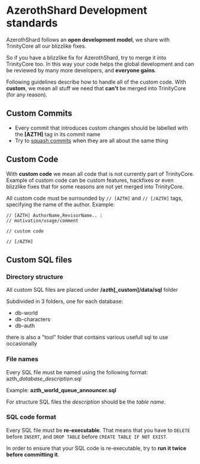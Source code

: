 # AzerothShard Development standards

AzerothShard follows an **open development model**, we share with TrinityCore all our blizzlike fixes.

So if you have a blizzlike fix for AzerothShard, try to merge it into TrinityCore too. In this way your code helps the global development and can be reviewed by many more developers, and **everyone gains**.

Following guidelines describe how to handle all of the custom code.
With **custom**, we mean all stuff we need that **can't** be merged into TrinityCore (for any reason).

## Custom Commits

- Every commit that introduces custom changes should be labelled with the **[AZTH]** tag in its commit name
- Try to [squash commits](https://ariejan.net/2011/07/05/git-squash-your-latests-commits-into-one/) when they are all about the same thing

## Custom Code

With **custom code** we mean all code that is not currently part of TrinityCore. Example of custom code can be custom features, hackfixes or even blizzlike fixes that for some reasons are not yet merged into TrinityCore.

All custom code must be surrounded by ```// [AZTH]```  and ```// [/AZTH]``` tags, specifying the name of the author. Example:

```
// [AZTH] AuthorName,RevisorName.. :
// motivation/usage/comment

// custom code

// [/AZTH]
```

## Custom SQL files

### Directory structure

All custom SQL files are placed under **/azth[_custom]/data/sql** folder

Subdivided in 3 folders, one for each database:

- db-world
- db-characters
- db-auth

there is also a "tool" folder that contains various usefull sql to use occasionally

### File names

Every SQL file must be named using the following format: azth_*database*_*description*.sql

Example: **azth_world_queue_announcer.sql**

For structure SQL files the *description* should be the *table name*.

### SQL code format

Every SQL file must be **re-executable**. That means that you have to ```DELETE``` before ```INSERT```, and ```DROP TABLE``` before ```CREATE TABLE IF NOT EXIST```.

In order to ensure that your SQL code is re-executable, try to **run it twice before committing it**.

